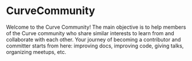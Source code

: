 # CurveCommunity
Welcome to the Curve Community! The main objective is to help members of the Curve community who share similar interests to learn from and collaborate with each other.  Your journey of becoming a contributor and committer starts from here: improving docs, improving code, giving talks, organizing meetups, etc.
